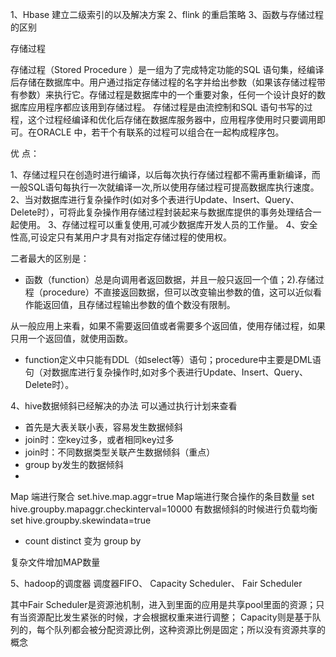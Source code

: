 1、Hbase 建立二级索引的以及解决方案
2、flink 的重启策略
3、函数与存储过程的区别


存储过程

存储过程（Stored Procedure ）是一组为了完成特定功能的SQL 语句集，经编译后存储在数据库中。用户通过指定存储过程的名字并给出参数（如果该存储过程带有参数）来执行它。存储过程是数据库中的一个重要对象，任何一个设计良好的数据库应用程序都应该用到存储过程。 存储过程是由流控制和SQL 语句书写的过程，这个过程经编译和优化后存储在数据库服务器中，应用程序使用时只要调用即可。在ORACLE 中，若干个有联系的过程可以组合在一起构成程序包。

优 点：

1、存储过程只在创造时进行编译，以后每次执行存储过程都不需再重新编译，而一般SQL语句每执行一次就编译一次,所以使用存储过程可提高数据库执行速度。
2、当对数据库进行复杂操作时(如对多个表进行Update、Insert、Query、Delete时），可将此复杂操作用存储过程封装起来与数据库提供的事务处理结合一起使用。
3、存储过程可以重复使用,可减少数据库开发人员的工作量。
4、安全性高,可设定只有某用户才具有对指定存储过程的使用权。

二者最大的区别是：

- 函数（function）总是向调用者返回数据，并且一般只返回一个值；2).存储过程（procedure）不直接返回数据，但可以改变输出参数的值，这可以近似看作能返回值，且存储过程输出参数的值个数没有限制。

从一般应用上来看，如果不需要返回值或者需要多个返回值，使用存储过程，如果只用一个返回值，就使用函数。

- function定义中只能有DDL（如select等）语句；procedure中主要是DML语句（对数据库进行复杂操作时,如对多个表进行Update、Insert、Query、Delete时）。

4、hive数据倾斜已经解决的办法
可以通过执行计划来查看
- 首先是大表关联小表，容易发生数据倾斜
- join时：空key过多，或者相同key过多
- join时：不同数据类型关联产生数据倾斜（重点）
- group by发生的数据倾斜
- 
Map 端进行聚合
set.hive.map.aggr=true
Map端进行聚合操作的条目数量
set hive.groupby.mapaggr.checkinterval=10000
有数据倾斜的时候进行负载均衡
set hive.groupby.skewindata=true
- count distinct 变为 group by

复杂文件增加MAP数量



5、hadoop的调度器
调度器FIFO、
Capacity Scheduler、
Fair Scheduler

其中Fair Scheduler是资源池机制，进入到里面的应用是共享pool里面的资源；只有当资源配比发生紧张的时候，才会根据权重来进行调整；
Capacity则是基于队列的，每个队列都会被分配资源比例，这种资源比例是固定；所以没有资源共享的概念


